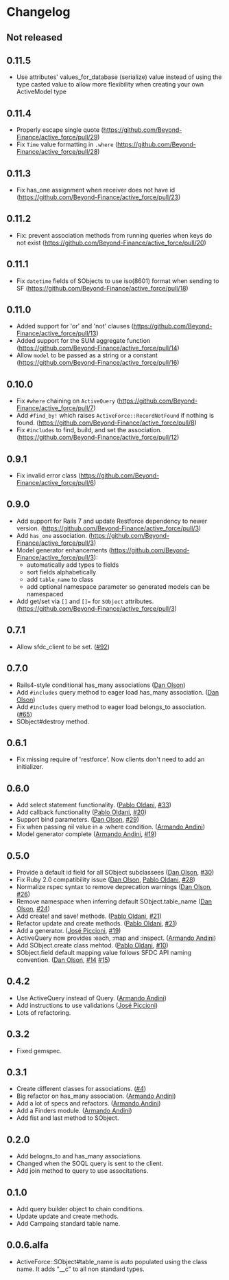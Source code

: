# Changelog

## Not released

## 0.11.5
* Use attributes' values_for_database (serialize) value instead of using the type casted value to allow more flexibility when creating your own ActiveModel type

## 0.11.4
* Properly escape single quote (https://github.com/Beyond-Finance/active_force/pull/29)
* Fix `Time` value formatting in `.where` (https://github.com/Beyond-Finance/active_force/pull/28)


## 0.11.3

* Fix has_one assignment when receiver does not have id (https://github.com/Beyond-Finance/active_force/pull/23)

## 0.11.2

* Fix: prevent association methods from running queries when keys do not exist (https://github.com/Beyond-Finance/active_force/pull/20)

## 0.11.1
* Fix `datetime` fields of SObjects to use iso(8601) format when sending to SF (https://github.com/Beyond-Finance/active_force/pull/18)

## 0.11.0
* Added support for 'or' and 'not' clauses (https://github.com/Beyond-Finance/active_force/pull/13)
* Added support for the SUM aggregate function (https://github.com/Beyond-Finance/active_force/pull/14)
* Allow `model` to be passed as a string or a constant (https://github.com/Beyond-Finance/active_force/pull/16)

## 0.10.0
* Fix `#where` chaining on `ActiveQuery` (https://github.com/Beyond-Finance/active_force/pull/7)
* Add `#find_by!` which raises `ActiveForce::RecordNotFound` if nothing is found. (https://github.com/Beyond-Finance/active_force/pull/8)
* Fix `#includes` to find, build, and set the association. (https://github.com/Beyond-Finance/active_force/pull/12)

## 0.9.1
* Fix invalid error class (https://github.com/Beyond-Finance/active_force/pull/6)

## 0.9.0

* Add support for Rails 7 and update Restforce dependency to newer version. (https://github.com/Beyond-Finance/active_force/pull/3)
* Add `has_one` association. (https://github.com/Beyond-Finance/active_force/pull/3)
* Model generator enhancements (https://github.com/Beyond-Finance/active_force/pull/3):
  * automatically add types to fields
  * sort fields alphabetically
  * add `table_name` to class
  * add optional namespace parameter so generated models can be namespaced
* Add get/set via `[]` and `[]=` for `SObject` attributes. (https://github.com/Beyond-Finance/active_force/pull/3)

## 0.7.1

* Allow sfdc_client to be set. ([#92][])

## 0.7.0

* Rails4-style conditional has_many associations  ([Dan Olson][])
* Add `#includes` query method to eager load has_many association.  ([Dan Olson][])
* Add `#includes` query method to eager load belongs_to association. ([#65][])
* SObject#destroy method.

## 0.6.1

* Fix missing require of 'restforce'. Now clients don't need to add an initializer.

## 0.6.0

* Add select statement functionality. ([Pablo Oldani][], [#33][])
* Add callback functionality ([Pablo Oldani][], [#20][])
* Support bind parameters. ([Dan Olson][], [#29][])
* Fix when passing nil value in a :where condition. ([Armando Andini][])
* Model generator complete ([Armando Andini][], [#19][])

## 0.5.0

* Provide a default id field for all SObject subclassees ([Dan Olson][], [#30][])
* Fix Ruby 2.0 compatibility issue ([Dan Olson][], [Pablo Oldani][], [#28][])
* Normalize rspec syntax to remove deprecation warnings ([Dan Olson][], [#26][])
* Remove namespace when inferring default SObject.table_name ([Dan Olson][], [#24][])
* Add create! and save! methods. ([Pablo Oldani][], [#21][])
* Refactor update and create methods. ([Pablo Oldani][], [#21][])
* Add a generator. ([José Piccioni][], [#19][])
* ActiveQuery now provides :each, :map and :inspect. ([Armando Andini][])
* Add SObject.create class mehtod. ([Pablo Oldani][], [#10][])
* SObject.field default mapping value follows SFDC API naming convention.
  ([Dan Olson][], [#14][] [#15][])

## 0.4.2

* Use ActiveQuery instead of Query. ([Armando Andini][])
* Add instructions to use validations ([José Piccioni][])
* Lots of refactoring.

## 0.3.2

* Fixed gemspec.

## 0.3.1

* Create different classes for associations. ([#4][])
* Big refactor on has_many association. ([Armando Andini][])
* Add a lot of specs and refactors. ([Armando Andini][])
* Add a Finders module. ([Armando Andini][])
* Add fist and last method to SObject.

## 0.2.0

* Add belogns_to and has_many associations.
* Changed when the SOQL query is sent to the client.
* Add join method to query to use associtations.

## 0.1.0

* Add query builder object to chain conditions.
* Update update and create methods.
* Add Campaing standard table name.

## 0.0.6.alfa

* ActiveForce::SObject#table_name is auto populated using the class
  name. It adds "__c" to all non standard types.

<!--- The following link definition list is generated by PimpMyChangelog --->

[#4]: https://github.com/ionia-corporation/active_force/issues/4
[#9]: https://github.com/ionia-corporation/active_force/issues/9
[#10]: https://github.com/ionia-corporation/active_force/issues/10
[#14]: https://github.com/ionia-corporation/active_force/issues/14
[#15]: https://github.com/ionia-corporation/active_force/issues/15
[#19]: https://github.com/ionia-corporation/active_force/issues/19
[#20]: https://github.com/ionia-corporation/active_force/issues/20
[#21]: https://github.com/ionia-corporation/active_force/issues/21
[#24]: https://github.com/ionia-corporation/active_force/issues/24
[#26]: https://github.com/ionia-corporation/active_force/issues/26
[#28]: https://github.com/ionia-corporation/active_force/issues/28
[#29]: https://github.com/ionia-corporation/active_force/issues/29
[#30]: https://github.com/ionia-corporation/active_force/issues/30
[#33]: https://github.com/ionia-corporation/active_force/issues/33
[#65]: https://github.com/ionia-corporation/active_force/issues/65
[#92]: https://github.com/ionia-corporation/active_force/issues/92
[Pablo Oldani]: https://github.com/olvap
[Armando Andini]: https://github.com/antico5
[José Piccioni]: https://github.com/lmhsjackson
[Dan Olson]: https://github.com/DanOlson
